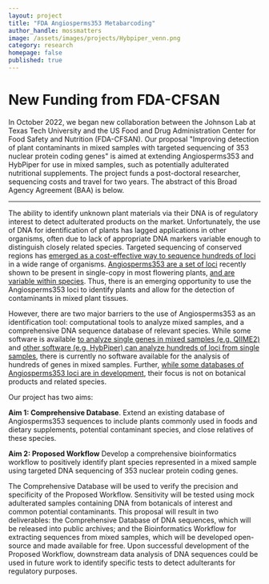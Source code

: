 ```yaml
---
layout: project
title: "FDA Angiosperms353 Metabarcoding"
author_handle: mossmatters
image: /assets/images/projects/Hybpiper_venn.png
category: research
homepage: false
published: true
---
```


# New Funding from FDA-CFSAN

In October 2022, we began new collaboration between the Johnson Lab at Texas Tech University and the US Food and Drug Administration Center for Food Safety and Nutrition (FDA-CFSAN). Our proposal "Improving detection of plant contaminants in mixed samples with targeted sequencing of 353 nuclear protein coding genes" is aimed at extending Angiosperms353 and HybPiper for use in mixed samples, such as potentially adulterated nutritional supplements. The project funds a post-doctoral researcher, sequencing costs and travel for two years. The abstract of this Broad Agency Agreement (BAA) is below.

---

The ability to identify unknown plant materials via their DNA is of regulatory interest to detect adulterated products on the market. Unfortunately, the use of DNA for identification of plants has lagged applications in other organisms, often due to lack of appropriate DNA markers variable enough to distinguish closely related species. Targeted sequencing of conserved regions has [emerged as a cost-effective way to sequence hundreds of loci](https://bsapubs.onlinelibrary.wiley.com/doi/full/10.1002/aps3.11337) in a wide range of organisms. [Angiosperms353 are a set of loci](https://academic.oup.com/sysbio/article/68/4/594/5237557) recently shown to be present in single-copy in most flowering plants, [and are variable within species](https://bsapubs.onlinelibrary.wiley.com/doi/full/10.1002/aps3.11419). Thus, there is an emerging opportunity to use the Angiosperms353 loci to identify plants and allow for the detection of contaminants in mixed plant tissues. 

However, there are two major barriers to the use of Angiosperms353 as an identification tool: computational tools to analyze mixed samples, and a comprehensive DNA sequence database of relevant species. While some software is available [to analyze single genes in mixed samples (e.g. QIIME2)](https://qiime2.org/) and [other software (e.g. HybPiper) can analyze hundreds of loci from single samples](https://github.com/mossmatters/HybPiper), there is currently no software available for the analysis of hundreds of genes in mixed samples. Further, [while some databases of Angiosperms353 loci are in development](https://treeoflife.kew.org/), their focus is not on botanical products and related species. 

Our project has two aims:

**Aim 1: Comprehensive Database**. Extend an existing database of Angiosperms353 sequences to include plants commonly used in foods and dietary supplements, potential contaminant species, and close relatives of these species.

**Aim 2: Proposed Workflow** Develop a comprehensive bioinformatics workflow to positively identify plant species represented in a mixed sample using targeted DNA sequencing of 353 nuclear protein coding genes.

The Comprehensive Database will be used to verify the precision and specificity of the Proposed Workflow. Sensitivity will be tested using mock adulterated samples containing DNA from botanicals of interest and common potential contaminants. This proposal will result in two deliverables: the Comprehensive Database of DNA sequences, which will be released into public archives; and the Bioinformatics Workflow for extracting sequences from mixed samples, which will be developed open-source and made available for free. Upon successful development of the Proposed Workflow, downstream data analysis of DNA sequences could be used in future work to identify specific tests to detect adulterants for regulatory purposes. 
